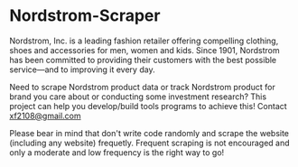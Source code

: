 # Nordstrom-Scraper

Nordstrom, Inc. is a leading fashion retailer offering compelling clothing, shoes and accessories for men, women and kids. Since 1901, Nordstrom has been committed to providing their customers with the best possible service—and to improving it every day.

Need to scrape Nordstrom product data or track Nordstrom product for brand you care about or conducting some investment research? This project can help you develop/build tools programs to achieve this! Contact xf2108@gmail.com
 
Please bear in mind that don't write code randomly and scrape the website (including any website)  frequetly. Frequent scraping is not encouraged and only a moderate and low frequency is the right way to go!
